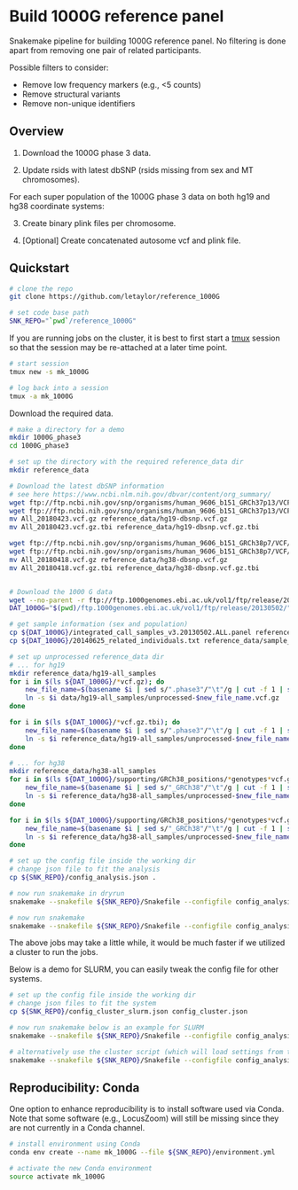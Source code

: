 Build 1000G reference panel
===========================

Snakemake pipeline for building 1000G reference panel. No filtering is done apart from removing one pair of related participants.

Possible filters to consider:
* Remove low frequency markers (e.g., <5 counts)
* Remove structural variants
* Remove non-unique identifiers


Overview
--------

1. Download the 1000G phase 3 data.

2. Update rsids with latest dbSNP (rsids missing from sex and MT chromosomes).

For each super population of the 1000G phase 3 data on both hg19 and hg38 coordinate systems:

3. Create binary plink files per chromosome.

4. [Optional] Create concatenated autosome vcf and plink file.


Quickstart
-----------

```bash
# clone the repo
git clone https://github.com/letaylor/reference_1000G

# set code base path
SNK_REPO="`pwd`/reference_1000G"
```

If you are running jobs on the cluster, it is best to first start a [tmux](https://github.com/tmux/tmux) session so that the session may be re-attached at a later time point.

```bash
# start session
tmux new -s mk_1000G

# log back into a session
tmux -a mk_1000G
```

Download the required data.

```bash
# make a directory for a demo
mkdir 1000G_phase3
cd 1000G_phase3

# set up the directory with the required reference_data dir
mkdir reference_data

# Download the latest dbSNP information
# see here https://www.ncbi.nlm.nih.gov/dbvar/content/org_summary/
wget ftp://ftp.ncbi.nih.gov/snp/organisms/human_9606_b151_GRCh37p13/VCF/All_20180423.vcf.gz
wget ftp://ftp.ncbi.nih.gov/snp/organisms/human_9606_b151_GRCh37p13/VCF/All_20180423.vcf.gz.tbi
mv All_20180423.vcf.gz reference_data/hg19-dbsnp.vcf.gz
mv All_20180423.vcf.gz.tbi reference_data/hg19-dbsnp.vcf.gz.tbi

wget ftp://ftp.ncbi.nih.gov/snp/organisms/human_9606_b151_GRCh38p7/VCF/All_20180418.vcf.gz
wget ftp://ftp.ncbi.nih.gov/snp/organisms/human_9606_b151_GRCh38p7/VCF/All_20180418.vcf.gz.tbi
mv All_20180418.vcf.gz reference_data/hg38-dbsnp.vcf.gz
mv All_20180418.vcf.gz.tbi reference_data/hg38-dbsnp.vcf.gz.tbi


# Download the 1000 G data
wget --no-parent -r ftp://ftp.1000genomes.ebi.ac.uk/vol1/ftp/release/20130502/
DAT_1000G="$(pwd)/ftp.1000genomes.ebi.ac.uk/vol1/ftp/release/20130502/"

# get sample information (sex and population)
cp ${DAT_1000G}/integrated_call_samples_v3.20130502.ALL.panel reference_data/sample_info.tsv
cp ${DAT_1000G}/20140625_related_individuals.txt reference_data/sample_info-related.tsv

# set up unprocessed reference_data dir
# ... for hg19
mkdir reference_data/hg19-all_samples
for i in $(ls ${DAT_1000G}/*vcf.gz); do
    new_file_name=$(basename $i | sed s/".phase3"/"\t"/g | cut -f 1 | sed s/"ALL."//)
    ln -s $i data/hg19-all_samples/unprocessed-$new_file_name.vcf.gz
done

for i in $(ls ${DAT_1000G}/*vcf.gz.tbi); do
    new_file_name=$(basename $i | sed s/".phase3"/"\t"/g | cut -f 1 | sed s/"ALL."//)
    ln -s $i reference_data/hg19-all_samples/unprocessed-$new_file_name.vcf.gz.tbi
done

# ... for hg38
mkdir reference_data/hg38-all_samples
for i in $(ls ${DAT_1000G}/supporting/GRCh38_positions/*genotypes*vcf.gz); do
    new_file_name=$(basename $i | sed s/"_GRCh38"/"\t"/g | cut -f 1 | sed s/"ALL."//)
    ln -s $i reference_data/hg38-all_samples/unprocessed-$new_file_name.vcf.gz
done

for i in $(ls ${DAT_1000G}/supporting/GRCh38_positions/*genotypes*vcf.gz.tbi); do
    new_file_name=$(basename $i | sed s/"_GRCh38"/"\t"/g | cut -f 1 | sed s/"ALL."//)
    ln -s $i reference_data/hg38-all_samples/unprocessed-$new_file_name.vcf.gz.tbi
done

# set up the config file inside the working dir
# change json file to fit the analysis
cp ${SNK_REPO}/config_analysis.json .

# now run snakemake in dryrun
snakemake --snakefile ${SNK_REPO}/Snakefile --configfile config_analysis.json --dryrun

# now run snakemake
snakemake --snakefile ${SNK_REPO}/Snakefile --configfile config_analysis.json --printshellcmds
```

The above jobs may take a little while, it would be much faster if we utilized a cluster to run the jobs.

Below is a demo for SLURM, you can easily tweak the config file for other systems.

```bash
# set up the config file inside the working dir
# change json files to fit the system
cp ${SNK_REPO}/config_cluster_slurm.json config_cluster.json

# now run snakemake below is an example for SLURM
snakemake --snakefile ${SNK_REPO}/Snakefile --configfile config_analysis.json --printshellcmds --latency-wait 600 --jobs 999 --cluster-config config_cluster.json --cluster 'sbatch --job-name="{cluster.name}" --export=ALL --ntasks={cluster.tasks} --cpus-per-task={cluster.cpus} --mem={cluster.memory}G --output={cluster.output} --error={cluster.error}'

# alternatively use the cluster script (which will load settings from the config file)
snakemake --snakefile ${SNK_REPO}/Snakefile --configfile config_analysis.json --printshellcmds --latency-wait 600 --jobs 999 --cluster-config config_cluster.json --cluster ${SNK_REPO}/wrappers/cluster/slurm.py
```


Reproducibility: Conda   
----------------------

One option to enhance reproducibility is to install software used via Conda. Note that some software (e.g., LocusZoom) will still be missing since they are not currently in a Conda channel.

```bash
# install environment using Conda
conda env create --name mk_1000G --file ${SNK_REPO}/environment.yml

# activate the new Conda environment
source activate mk_1000G
```
